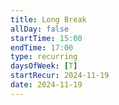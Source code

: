 ```yaml
---
title: Long Break
allDay: false
startTime: 15:00
endTime: 17:00
type: recurring
daysOfWeek: [T]
startRecur: 2024-11-19
date: 2024-11-19
---
```

